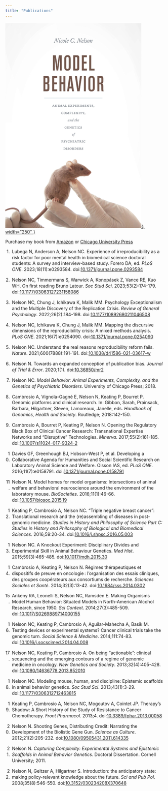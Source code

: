 ```yaml
---
title: "Publications"
---
```


[![Front cover of my book "Model Behavior." The cover shows a mouse sitting on a gloved hand, its tail held by another gloved hand.](assets/img/nelson-model-behavior-front-cover-small.png){: width="250" }](https://amzn.to/48WNmsA)

Purchase my book from [Amazon](https://amzn.to/48WNmsA) or [Chicago University Press](https://press.uchicago.edu/ucp/books/book/chicago/M/bo27949249.html)

<div class="csl-bib-body" style="line-height: 1.35; ">
  <div class="csl-entry" style="clear: left; margin-bottom: 1em;">
    <div class="csl-left-margin" style="float: left; padding-right: 0.5em;text-align: right; width: 1em;">1.</div><div class="csl-right-inline" style="margin: 0 .4em 0 1.5em;">Lubega N, Anderson A, Nelson NC. Experience of irreproducibility as a risk factor for poor mental health in biomedical science doctoral students: A survey and interview-based study. Forero DA, ed. <i>PLoS ONE</i>. 2023;18(11):e0293584. doi:<a href="https://doi.org/10.1371/journal.pone.0293584">10.1371/journal.pone.0293584</a></div>
  </div>
  <span class="Z3988" title="url_ver=Z39.88-2004&amp;ctx_ver=Z39.88-2004&amp;rfr_id=info%3Asid%2Fzotero.org%3A2&amp;rft_id=info%3Adoi%2F10.1371%2Fjournal.pone.0293584&amp;rft_val_fmt=info%3Aofi%2Ffmt%3Akev%3Amtx%3Ajournal&amp;rft.genre=article&amp;rft.atitle=Experience%20of%20irreproducibility%20as%20a%20risk%20factor%20for%20poor%20mental%20health%20in%20biomedical%20science%20doctoral%20students%3A%20A%20survey%20and%20interview-based%20study&amp;rft.jtitle=PLOS%20ONE&amp;rft.stitle=PLoS%20ONE&amp;rft.volume=18&amp;rft.issue=11&amp;rft.aufirst=Nasser&amp;rft.aulast=Lubega&amp;rft.au=Nasser%20Lubega&amp;rft.au=Abigail%20Anderson&amp;rft.au=Nicole%20C.%20Nelson&amp;rft.au=Diego%20A.%20Forero&amp;rft.date=2023-11-15&amp;rft.pages=e0293584&amp;rft.issn=1932-6203&amp;rft.language=en"></span>
  <div class="csl-entry" style="clear: left; margin-bottom: 1em;">
    <div class="csl-left-margin" style="float: left; padding-right: 0.5em;text-align: right; width: 1em;">2.</div><div class="csl-right-inline" style="margin: 0 .4em 0 1.5em;">Nelson NC, Timmermans S, Warwick A, Konopásek Z, Vance RE, Kuo WH. On first reading Bruno Latour. <i>Soc Stud Sci</i>. 2023;53(2):174-179. doi:<a href="https://doi.org/10.1177/03063127231158086">10.1177/03063127231158086</a></div>
  </div>
  <span class="Z3988" title="url_ver=Z39.88-2004&amp;ctx_ver=Z39.88-2004&amp;rfr_id=info%3Asid%2Fzotero.org%3A2&amp;rft_id=info%3Adoi%2F10.1177%2F03063127231158086&amp;rft_val_fmt=info%3Aofi%2Ffmt%3Akev%3Amtx%3Ajournal&amp;rft.genre=article&amp;rft.atitle=On%20first%20reading%20Bruno%20Latour&amp;rft.jtitle=Social%20Studies%20of%20Science&amp;rft.stitle=Soc%20Stud%20Sci&amp;rft.volume=53&amp;rft.issue=2&amp;rft.aufirst=Nicole%20C&amp;rft.aulast=Nelson&amp;rft.au=Nicole%20C%20Nelson&amp;rft.au=Stefan%20Timmermans&amp;rft.au=Andrew%20Warwick&amp;rft.au=Zden%C4%9Bk%20Konop%C3%A1sek&amp;rft.au=Russell%20E%20Vance&amp;rft.au=Wen-Hua%20Kuo&amp;rft.date=2023-04&amp;rft.pages=174-179&amp;rft.spage=174&amp;rft.epage=179&amp;rft.issn=0306-3127%2C%201460-3659&amp;rft.language=en"></span>
  <div class="csl-entry" style="clear: left; margin-bottom: 1em;">
    <div class="csl-left-margin" style="float: left; padding-right: 0.5em;text-align: right; width: 1em;">3.</div><div class="csl-right-inline" style="margin: 0 .4em 0 1.5em;">Nelson NC, Chung J, Ichikawa K, Malik MM. Psychology Exceptionalism and the Multiple Discovery of the Replication Crisis. <i>Review of General Psychology</i>. 2022;26(2):184-198. doi:<a href="https://doi.org/10.1177/10892680211046508">10.1177/10892680211046508</a></div>
  </div>
  <span class="Z3988" title="url_ver=Z39.88-2004&amp;ctx_ver=Z39.88-2004&amp;rfr_id=info%3Asid%2Fzotero.org%3A2&amp;rft_id=info%3Adoi%2F10.1177%2F10892680211046508&amp;rft_val_fmt=info%3Aofi%2Ffmt%3Akev%3Amtx%3Ajournal&amp;rft.genre=article&amp;rft.atitle=Psychology%20Exceptionalism%20and%20the%20Multiple%20Discovery%20of%20the%20Replication%20Crisis&amp;rft.jtitle=Review%20of%20General%20Psychology&amp;rft.stitle=Review%20of%20General%20Psychology&amp;rft.volume=26&amp;rft.issue=2&amp;rft.aufirst=Nicole%20C.&amp;rft.aulast=Nelson&amp;rft.au=Nicole%20C.%20Nelson&amp;rft.au=Julie%20Chung&amp;rft.au=Kelsey%20Ichikawa&amp;rft.au=Momin%20M.%20Malik&amp;rft.date=2022-06&amp;rft.pages=184-198&amp;rft.spage=184&amp;rft.epage=198&amp;rft.issn=1089-2680%2C%201939-1552&amp;rft.language=en"></span>
  <div class="csl-entry" style="clear: left; margin-bottom: 1em;">
    <div class="csl-left-margin" style="float: left; padding-right: 0.5em;text-align: right; width: 1em;">4.</div><div class="csl-right-inline" style="margin: 0 .4em 0 1.5em;">Nelson NC, Ichikawa K, Chung J, Malik MM. Mapping the discursive dimensions of the reproducibility crisis: A mixed methods analysis. <i>PLoS ONE</i>. 2021;16(7):e0254090. doi:<a href="https://doi.org/10.1371/journal.pone.0254090">10.1371/journal.pone.0254090</a></div>
  </div>
  <span class="Z3988" title="url_ver=Z39.88-2004&amp;ctx_ver=Z39.88-2004&amp;rfr_id=info%3Asid%2Fzotero.org%3A2&amp;rft_id=info%3Adoi%2F10.1371%2Fjournal.pone.0254090&amp;rft_val_fmt=info%3Aofi%2Ffmt%3Akev%3Amtx%3Ajournal&amp;rft.genre=article&amp;rft.atitle=Mapping%20the%20discursive%20dimensions%20of%20the%20reproducibility%20crisis%3A%20A%20mixed%20methods%20analysis&amp;rft.jtitle=PLOS%20ONE&amp;rft.stitle=PLoS%20ONE&amp;rft.volume=16&amp;rft.issue=7&amp;rft.aufirst=Nicole%20C.&amp;rft.aulast=Nelson&amp;rft.au=Nicole%20C.%20Nelson&amp;rft.au=Kelsey%20Ichikawa&amp;rft.au=Julie%20Chung&amp;rft.au=Momin%20M.%20Malik&amp;rft.date=2021-07-09&amp;rft.pages=e0254090&amp;rft.issn=1932-6203&amp;rft.language=en"></span>
  <div class="csl-entry" style="clear: left; margin-bottom: 1em;">
    <div class="csl-left-margin" style="float: left; padding-right: 0.5em;text-align: right; width: 1em;">5.</div><div class="csl-right-inline" style="margin: 0 .4em 0 1.5em;">Nelson NC. Understand the real reasons reproducibility reform fails. <i>Nature</i>. 2021;600(7888):191-191. doi:<a href="https://doi.org/10.1038/d41586-021-03617-w">10.1038/d41586-021-03617-w</a></div>
  </div>
  <span class="Z3988" title="url_ver=Z39.88-2004&amp;ctx_ver=Z39.88-2004&amp;rfr_id=info%3Asid%2Fzotero.org%3A2&amp;rft_id=info%3Adoi%2F10.1038%2Fd41586-021-03617-w&amp;rft_val_fmt=info%3Aofi%2Ffmt%3Akev%3Amtx%3Ajournal&amp;rft.genre=article&amp;rft.atitle=Understand%20the%20real%20reasons%20reproducibility%20reform%20fails&amp;rft.jtitle=Nature&amp;rft.stitle=Nature&amp;rft.volume=600&amp;rft.issue=7888&amp;rft.aufirst=Nicole%20C.&amp;rft.aulast=Nelson&amp;rft.au=Nicole%20C.%20Nelson&amp;rft.date=2021&amp;rft.pages=191-191&amp;rft.spage=191&amp;rft.epage=191&amp;rft.issn=0028-0836%2C%201476-4687&amp;rft.language=en"></span>
  <div class="csl-entry" style="clear: left; margin-bottom: 1em;">
    <div class="csl-left-margin" style="float: left; padding-right: 0.5em;text-align: right; width: 1em;">6.</div><div class="csl-right-inline" style="margin: 0 .4em 0 1.5em;">Nelson N. Towards an expanded conception of publication bias. <i>Journal of Trial &amp; Error</i>. 2020;1(1). doi:<a href="https://doi.org/10.36850/mr2">10.36850/mr2</a></div>
  </div>
  <span class="Z3988" title="url_ver=Z39.88-2004&amp;ctx_ver=Z39.88-2004&amp;rfr_id=info%3Asid%2Fzotero.org%3A2&amp;rft_id=info%3Adoi%2F10.36850%2Fmr2&amp;rft_val_fmt=info%3Aofi%2Ffmt%3Akev%3Amtx%3Ajournal&amp;rft.genre=article&amp;rft.atitle=Towards%20an%20expanded%20conception%20of%20publication%20bias&amp;rft.jtitle=Journal%20of%20Trial%20%26%20Error&amp;rft.volume=1&amp;rft.issue=1&amp;rft.aufirst=Nicole&amp;rft.aulast=Nelson&amp;rft.au=Nicole%20Nelson&amp;rft.date=2020"></span>
  <div class="csl-entry" style="clear: left; margin-bottom: 1em;">
    <div class="csl-left-margin" style="float: left; padding-right: 0.5em;text-align: right; width: 1em;">7.</div><div class="csl-right-inline" style="margin: 0 .4em 0 1.5em;">Nelson NC. <i>Model Behavior: Animal Experiments, Complexity, and the Genetics of Psychiatric Disorders</i>. University of Chicago Press; 2018.</div>
  </div>
  <span class="Z3988" title="url_ver=Z39.88-2004&amp;ctx_ver=Z39.88-2004&amp;rfr_id=info%3Asid%2Fzotero.org%3A2&amp;rft_val_fmt=info%3Aofi%2Ffmt%3Akev%3Amtx%3Abook&amp;rft.genre=book&amp;rft.btitle=Model%20behavior%3A%20Animal%20experiments%2C%20complexity%2C%20and%20the%20genetics%20of%20psychiatric%20disorders&amp;rft.publisher=University%20of%20Chicago%20Press&amp;rft.aufirst=Nicole%20C.&amp;rft.aulast=Nelson&amp;rft.au=Nicole%20C.%20Nelson&amp;rft.date=2018"></span>
  <div class="csl-entry" style="clear: left; margin-bottom: 1em;">
    <div class="csl-left-margin" style="float: left; padding-right: 0.5em;text-align: right; width: 1em;">8.</div><div class="csl-right-inline" style="margin: 0 .4em 0 1.5em;">Cambrosio A, Vignola-Gagné E, Nelson N, Keating P, Bourret P. Genomic platforms and clinical research. In: Gibbon, Sarah, Prainsack, Barbara, Hilgartner, Steven, Lamoreaux, Janelle, eds. <i>Handbook of Genomics, Health and Society</i>. Routledge; 2018:142-150.</div>
  </div>
  <span class="Z3988" title="url_ver=Z39.88-2004&amp;ctx_ver=Z39.88-2004&amp;rfr_id=info%3Asid%2Fzotero.org%3A2&amp;rft_val_fmt=info%3Aofi%2Ffmt%3Akev%3Amtx%3Abook&amp;rft.genre=bookitem&amp;rft.atitle=Genomic%20platforms%20and%20clinical%20research&amp;rft.place=Oxford%2C%20UK%3B%20New%20York%2C%20NY%2C%20USA&amp;rft.publisher=Routledge&amp;rft.aufirst=Alberto&amp;rft.aulast=Cambrosio&amp;rft.au=Alberto%20Cambrosio&amp;rft.au=Etienne%20Vignola-Gagn%C3%A9&amp;rft.au=Nicole%20Nelson&amp;rft.au=Peter%20Keating&amp;rft.au=Pascale%20Bourret&amp;rft.au=undefined&amp;rft.au=undefined&amp;rft.au=undefined&amp;rft.au=undefined&amp;rft.date=2018&amp;rft.pages=142%E2%80%93150&amp;rft.spage=142&amp;rft.epage=150"></span>
  <div class="csl-entry" style="clear: left; margin-bottom: 1em;">
    <div class="csl-left-margin" style="float: left; padding-right: 0.5em;text-align: right; width: 1em;">9.</div><div class="csl-right-inline" style="margin: 0 .4em 0 1.5em;">Cambrosio A, Bourret P, Keating P, Nelson N. Opening the Regulatory Black Box of Clinical Cancer Research: Transnational Expertise Networks and “Disruptive” Technologies. <i>Minerva</i>. 2017;55(2):161-185. doi:<a href="https://doi.org/10.1007/s11024-017-9324-2">10.1007/s11024-017-9324-2</a></div>
  </div>
  <span class="Z3988" title="url_ver=Z39.88-2004&amp;ctx_ver=Z39.88-2004&amp;rfr_id=info%3Asid%2Fzotero.org%3A2&amp;rft_id=info%3Adoi%2F10.1007%2Fs11024-017-9324-2&amp;rft_val_fmt=info%3Aofi%2Ffmt%3Akev%3Amtx%3Ajournal&amp;rft.genre=article&amp;rft.atitle=Opening%20the%20Regulatory%20Black%20Box%20of%20Clinical%20Cancer%20Research%3A%20Transnational%20Expertise%20Networks%20and%20%E2%80%9CDisruptive%E2%80%9D%20Technologies&amp;rft.jtitle=Minerva&amp;rft.stitle=Minerva&amp;rft.volume=55&amp;rft.issue=2&amp;rft.aufirst=Alberto&amp;rft.aulast=Cambrosio&amp;rft.au=Alberto%20Cambrosio&amp;rft.au=Pascale%20Bourret&amp;rft.au=Peter%20Keating&amp;rft.au=Nicole%20Nelson&amp;rft.date=2017-06&amp;rft.pages=161-185&amp;rft.spage=161&amp;rft.epage=185&amp;rft.issn=0026-4695%2C%201573-1871&amp;rft.language=en"></span>
  <div class="csl-entry" style="clear: left; margin-bottom: 1em;">
    <div class="csl-left-margin" style="float: left; padding-right: 0.5em;text-align: right; width: 1em;">10.</div><div class="csl-right-inline" style="margin: 0 .4em 0 1.5em;">Davies GF, Greenhough BJ, Hobson-West P, et al. Developing a Collaborative Agenda for Humanities and Social Scientific Research on Laboratory Animal Science and Welfare. Olsson IAS, ed. <i>PLoS ONE</i>. 2016;11(7):e0158791. doi:<a href="https://doi.org/10.1371/journal.pone.0158791">10.1371/journal.pone.0158791</a></div>
  </div>
  <span class="Z3988" title="url_ver=Z39.88-2004&amp;ctx_ver=Z39.88-2004&amp;rfr_id=info%3Asid%2Fzotero.org%3A2&amp;rft_id=info%3Adoi%2F10.1371%2Fjournal.pone.0158791&amp;rft_val_fmt=info%3Aofi%2Ffmt%3Akev%3Amtx%3Ajournal&amp;rft.genre=article&amp;rft.atitle=Developing%20a%20Collaborative%20Agenda%20for%20Humanities%20and%20Social%20Scientific%20Research%20on%20Laboratory%20Animal%20Science%20and%20Welfare&amp;rft.jtitle=PLOS%20ONE&amp;rft.stitle=PLoS%20ONE&amp;rft.volume=11&amp;rft.issue=7&amp;rft.aufirst=Gail%20F.&amp;rft.aulast=Davies&amp;rft.au=Gail%20F.%20Davies&amp;rft.au=Beth%20J%20Greenhough&amp;rft.au=Pru%20Hobson-West&amp;rft.au=Robert%20G.%20W.%20Kirk&amp;rft.au=Ken%20Applebee&amp;rft.au=Laura%20C.%20Bellingan&amp;rft.au=Manuel%20Berdoy&amp;rft.au=Henry%20Buller&amp;rft.au=Helen%20J.%20Cassaday&amp;rft.au=Keith%20Davies&amp;rft.au=Daniela%20Diefenbacher&amp;rft.au=Tone%20Druglitr%C3%B8&amp;rft.au=Maria%20Paula%20Escobar&amp;rft.au=Carrie%20Friese&amp;rft.au=Kathrin%20Herrmann&amp;rft.au=Amy%20Hinterberger&amp;rft.au=Wendy%20J.%20Jarrett&amp;rft.au=Kimberley%20Jayne&amp;rft.au=Adam%20M.%20Johnson&amp;rft.au=Elizabeth%20R.%20Johnson&amp;rft.au=Timm%20Konold&amp;rft.au=Matthew%20C.%20Leach&amp;rft.au=Sabina%20Leonelli&amp;rft.au=David%20I.%20Lewis&amp;rft.au=Elliot%20J.%20Lilley&amp;rft.au=Emma%20R.%20Longridge&amp;rft.au=Carmen%20M.%20McLeod&amp;rft.au=Mara%20Miele&amp;rft.au=Nicole%20C.%20Nelson&amp;rft.au=Elisabeth%20H.%20Ormandy&amp;rft.au=Helen%20Pallett&amp;rft.au=Lonneke%20Poort&amp;rft.au=Pandora%20Pound&amp;rft.au=Edmund%20Ramsden&amp;rft.au=Emma%20Roe&amp;rft.au=Helen%20Scalway&amp;rft.au=Astrid%20Schrader&amp;rft.au=Chris%20J.%20Scotton&amp;rft.au=Cheryl%20L.%20Scudamore&amp;rft.au=Jane%20A.%20Smith&amp;rft.au=Lucy%20Whitfield&amp;rft.au=Sarah%20Wolfensohn&amp;rft.au=I%20Anna%20S%20Olsson&amp;rft.date=2016-07-18&amp;rft.pages=e0158791&amp;rft.issn=1932-6203&amp;rft.language=en"></span>
  <div class="csl-entry" style="clear: left; margin-bottom: 1em;">
    <div class="csl-left-margin" style="float: left; padding-right: 0.5em;text-align: right; width: 1em;">11.</div><div class="csl-right-inline" style="margin: 0 .4em 0 1.5em;">Nelson N. Model homes for model organisms: Intersections of animal welfare and behavioral neuroscience around the environment of the laboratory mouse. <i>BioSocieties</i>. 2016;11(1):46-66. doi:<a href="https://doi.org/10.1057/biosoc.2015.19">10.1057/biosoc.2015.19</a></div>
  </div>
  <span class="Z3988" title="url_ver=Z39.88-2004&amp;ctx_ver=Z39.88-2004&amp;rfr_id=info%3Asid%2Fzotero.org%3A2&amp;rft_id=info%3Adoi%2F10.1057%2Fbiosoc.2015.19&amp;rft_val_fmt=info%3Aofi%2Ffmt%3Akev%3Amtx%3Ajournal&amp;rft.genre=article&amp;rft.atitle=Model%20homes%20for%20model%20organisms%3A%20Intersections%20of%20animal%20welfare%20and%20behavioral%20neuroscience%20around%20the%20environment%20of%20the%20laboratory%20mouse&amp;rft.jtitle=BioSocieties&amp;rft.stitle=BioSocieties&amp;rft.volume=11&amp;rft.issue=1&amp;rft.aufirst=Nicole&amp;rft.aulast=Nelson&amp;rft.au=Nicole%20Nelson&amp;rft.date=2016-03&amp;rft.pages=46-66&amp;rft.spage=46&amp;rft.epage=66&amp;rft.issn=1745-8552%2C%201745-8560&amp;rft.language=en"></span>
  <div class="csl-entry" style="clear: left; margin-bottom: 1em;">
    <div class="csl-left-margin" style="float: left; padding-right: 0.5em;text-align: right; width: 1em;">12.</div><div class="csl-right-inline" style="margin: 0 .4em 0 1.5em;">Keating P, Cambrosio A, Nelson NC. “Triple negative breast cancer”: Translational research and the (re)assembling of diseases in post-genomic medicine. <i>Studies in History and Philosophy of Science Part C: Studies in History and Philosophy of Biological and Biomedical Sciences</i>. 2016;59:20-34. doi:<a href="https://doi.org/10.1016/j.shpsc.2016.05.003">10.1016/j.shpsc.2016.05.003</a></div>
  </div>
  <span class="Z3988" title="url_ver=Z39.88-2004&amp;ctx_ver=Z39.88-2004&amp;rfr_id=info%3Asid%2Fzotero.org%3A2&amp;rft_id=info%3Adoi%2F10.1016%2Fj.shpsc.2016.05.003&amp;rft_val_fmt=info%3Aofi%2Ffmt%3Akev%3Amtx%3Ajournal&amp;rft.genre=article&amp;rft.atitle=%E2%80%9CTriple%20negative%20breast%20cancer%E2%80%9D%3A%20Translational%20research%20and%20the%20(re)assembling%20of%20diseases%20in%20post-genomic%20medicine&amp;rft.jtitle=Studies%20in%20History%20and%20Philosophy%20of%20Science%20Part%20C%3A%20Studies%20in%20History%20and%20Philosophy%20of%20Biological%20and%20Biomedical%20Sciences&amp;rft.stitle=Studies%20in%20History%20and%20Philosophy%20of%20Science%20Part%20C%3A%20Studies%20in%20History%20and%20Philosophy%20of%20Biological%20and%20Biomedical%20Sciences&amp;rft.volume=59&amp;rft.aufirst=Peter&amp;rft.aulast=Keating&amp;rft.au=Peter%20Keating&amp;rft.au=Alberto%20Cambrosio&amp;rft.au=Nicole%20C.%20Nelson&amp;rft.date=2016&amp;rft.pages=20-34&amp;rft.spage=20&amp;rft.epage=34&amp;rft.issn=13698486&amp;rft.language=en"></span>
  <div class="csl-entry" style="clear: left; margin-bottom: 1em;">
    <div class="csl-left-margin" style="float: left; padding-right: 0.5em;text-align: right; width: 1em;">13.</div><div class="csl-right-inline" style="margin: 0 .4em 0 1.5em;">Nelson NC. A Knockout Experiment: Disciplinary Divides and Experimental Skill in Animal Behaviour Genetics. <i>Med Hist</i>. 2015;59(3):465-485. doi:<a href="https://doi.org/10.1017/mdh.2015.30">10.1017/mdh.2015.30</a></div>
  </div>
  <span class="Z3988" title="url_ver=Z39.88-2004&amp;ctx_ver=Z39.88-2004&amp;rfr_id=info%3Asid%2Fzotero.org%3A2&amp;rft_id=info%3Adoi%2F10.1017%2Fmdh.2015.30&amp;rft_val_fmt=info%3Aofi%2Ffmt%3Akev%3Amtx%3Ajournal&amp;rft.genre=article&amp;rft.atitle=A%20Knockout%20Experiment%3A%20Disciplinary%20Divides%20and%20Experimental%20Skill%20in%20Animal%20Behaviour%20Genetics&amp;rft.jtitle=Medical%20History&amp;rft.stitle=Med.%20Hist.&amp;rft.volume=59&amp;rft.issue=3&amp;rft.aufirst=Nicole%20C.&amp;rft.aulast=Nelson&amp;rft.au=Nicole%20C.%20Nelson&amp;rft.date=2015-07&amp;rft.pages=465-485&amp;rft.spage=465&amp;rft.epage=485&amp;rft.issn=0025-7273%2C%202048-8343&amp;rft.language=en"></span>
  <div class="csl-entry" style="clear: left; margin-bottom: 1em;">
    <div class="csl-left-margin" style="float: left; padding-right: 0.5em;text-align: right; width: 1em;">14.</div><div class="csl-right-inline" style="margin: 0 .4em 0 1.5em;">Cambrosio A, Keating P, Nelson N. Régimes thérapeutiques et dispositifs de preuve en oncologie : l’organisation des essais cliniques, des groupes coopérateurs aux consortiums de recherche. <i>Sciences Sociales et Santé</i>. 2014;32(3):13-42. doi:<a href="https://doi.org/10.1684/sss.2014.0302">10.1684/sss.2014.0302</a></div>
  </div>
  <span class="Z3988" title="url_ver=Z39.88-2004&amp;ctx_ver=Z39.88-2004&amp;rfr_id=info%3Asid%2Fzotero.org%3A2&amp;rft_id=info%3Adoi%2F10.1684%2Fsss.2014.0302&amp;rft_val_fmt=info%3Aofi%2Ffmt%3Akev%3Amtx%3Ajournal&amp;rft.genre=article&amp;rft.atitle=R%C3%A9gimes%20th%C3%A9rapeutiques%20et%20dispositifs%20de%20preuve%20en%20oncologie%20%3A%20l%E2%80%99organisation%20des%20essais%20cliniques%2C%20des%20groupes%20coop%C3%A9rateurs%20aux%20consortiums%20de%20recherche&amp;rft.jtitle=Sciences%20Sociales%20et%20Sant%C3%A9&amp;rft.volume=32&amp;rft.issue=3&amp;rft.aufirst=Alberto&amp;rft.aulast=Cambrosio&amp;rft.au=Alberto%20Cambrosio&amp;rft.au=Peter%20Keating&amp;rft.au=Nicole%20Nelson&amp;rft.date=2014-09&amp;rft.pages=13-42&amp;rft.spage=13&amp;rft.epage=42&amp;rft.issn=0294-0337%2C%201777-5914"></span>
  <div class="csl-entry" style="clear: left; margin-bottom: 1em;">
    <div class="csl-left-margin" style="float: left; padding-right: 0.5em;text-align: right; width: 1em;">15.</div><div class="csl-right-inline" style="margin: 0 .4em 0 1.5em;">Ankeny RA, Leonelli S, Nelson NC, Ramsden E. Making Organisms Model Human Behavior: Situated Models in North-American Alcohol Research, since 1950. <i>Sci Context</i>. 2014;27(3):485-509. doi:<a href="https://doi.org/10.1017/S0269889714000155">10.1017/S0269889714000155</a></div>
  </div>
  <span class="Z3988" title="url_ver=Z39.88-2004&amp;ctx_ver=Z39.88-2004&amp;rfr_id=info%3Asid%2Fzotero.org%3A2&amp;rft_id=info%3Adoi%2F10.1017%2FS0269889714000155&amp;rft_val_fmt=info%3Aofi%2Ffmt%3Akev%3Amtx%3Ajournal&amp;rft.genre=article&amp;rft.atitle=Making%20Organisms%20Model%20Human%20Behavior%3A%20Situated%20Models%20in%20North-American%20Alcohol%20Research%2C%20since%201950&amp;rft.jtitle=Science%20in%20Context&amp;rft.stitle=Sci%20Context&amp;rft.volume=27&amp;rft.issue=3&amp;rft.aufirst=Rachel%20A.&amp;rft.aulast=Ankeny&amp;rft.au=Rachel%20A.%20Ankeny&amp;rft.au=Sabina%20Leonelli&amp;rft.au=Nicole%20C.%20Nelson&amp;rft.au=Edmund%20Ramsden&amp;rft.date=2014-09&amp;rft.pages=485-509&amp;rft.spage=485&amp;rft.epage=509&amp;rft.issn=0269-8897%2C%201474-0664&amp;rft.language=en"></span>
  <div class="csl-entry" style="clear: left; margin-bottom: 1em;">
    <div class="csl-left-margin" style="float: left; padding-right: 0.5em;text-align: right; width: 1em;">16.</div><div class="csl-right-inline" style="margin: 0 .4em 0 1.5em;">Nelson NC, Keating P, Cambrosio A, Aguilar-Mahecha A, Basik M. Testing devices or experimental systems? Cancer clinical trials take the genomic turn. <i>Social Science &amp; Medicine</i>. 2014;111:74-83. doi:<a href="https://doi.org/10.1016/j.socscimed.2014.04.008">10.1016/j.socscimed.2014.04.008</a></div>
  </div>
  <span class="Z3988" title="url_ver=Z39.88-2004&amp;ctx_ver=Z39.88-2004&amp;rfr_id=info%3Asid%2Fzotero.org%3A2&amp;rft_id=info%3Adoi%2F10.1016%2Fj.socscimed.2014.04.008&amp;rft_val_fmt=info%3Aofi%2Ffmt%3Akev%3Amtx%3Ajournal&amp;rft.genre=article&amp;rft.atitle=Testing%20devices%20or%20experimental%20systems%3F%20Cancer%20clinical%20trials%20take%20the%20genomic%20turn&amp;rft.jtitle=Social%20Science%20%26%20Medicine&amp;rft.stitle=Social%20Science%20%26%20Medicine&amp;rft.volume=111&amp;rft.aufirst=Nicole%20C.&amp;rft.aulast=Nelson&amp;rft.au=Nicole%20C.%20Nelson&amp;rft.au=Peter%20Keating&amp;rft.au=Alberto%20Cambrosio&amp;rft.au=Adriana%20Aguilar-Mahecha&amp;rft.au=Mark%20Basik&amp;rft.date=2014-06&amp;rft.pages=74-83&amp;rft.spage=74&amp;rft.epage=83&amp;rft.issn=02779536&amp;rft.language=en"></span>
  <div class="csl-entry" style="clear: left; margin-bottom: 1em;">
    <div class="csl-left-margin" style="float: left; padding-right: 0.5em;text-align: right; width: 1em;">17.</div><div class="csl-right-inline" style="margin: 0 .4em 0 1.5em;">Nelson NC, Keating P, Cambrosio A. On being “actionable”: clinical sequencing and the emerging contours of a regime of genomic medicine in oncology. <i>New Genetics and Society</i>. 2013;32(4):405-428. doi:<a href="https://doi.org/10.1080/14636778.2013.852010">10.1080/14636778.2013.852010</a></div>
  </div>
  <span class="Z3988" title="url_ver=Z39.88-2004&amp;ctx_ver=Z39.88-2004&amp;rfr_id=info%3Asid%2Fzotero.org%3A2&amp;rft_id=info%3Adoi%2F10.1080%2F14636778.2013.852010&amp;rft_val_fmt=info%3Aofi%2Ffmt%3Akev%3Amtx%3Ajournal&amp;rft.genre=article&amp;rft.atitle=On%20being%20%E2%80%9Cactionable%E2%80%9D%3A%20clinical%20sequencing%20and%20the%20emerging%20contours%20of%20a%20regime%20of%20genomic%20medicine%20in%20oncology&amp;rft.jtitle=New%20Genetics%20and%20Society&amp;rft.stitle=New%20Genetics%20and%20Society&amp;rft.volume=32&amp;rft.issue=4&amp;rft.aufirst=Nicole%20C.&amp;rft.aulast=Nelson&amp;rft.au=Nicole%20C.%20Nelson&amp;rft.au=Peter%20Keating&amp;rft.au=Alberto%20Cambrosio&amp;rft.date=2013-12-01&amp;rft.pages=405-428&amp;rft.spage=405&amp;rft.epage=428&amp;rft.issn=1463-6778%2C%201469-9915&amp;rft.language=en"></span>
  <div class="csl-entry" style="clear: left; margin-bottom: 1em;">
    <div class="csl-left-margin" style="float: left; padding-right: 0.5em;text-align: right; width: 1em;">18.</div><div class="csl-right-inline" style="margin: 0 .4em 0 1.5em;">Nelson NC. Modeling mouse, human, and discipline: Epistemic scaffolds in animal behavior genetics. <i>Soc Stud Sci</i>. 2013;43(1):3-29. doi:<a href="https://doi.org/10.1177/0306312712463815">10.1177/0306312712463815</a></div>
  </div>
  <span class="Z3988" title="url_ver=Z39.88-2004&amp;ctx_ver=Z39.88-2004&amp;rfr_id=info%3Asid%2Fzotero.org%3A2&amp;rft_id=info%3Adoi%2F10.1177%2F0306312712463815&amp;rft_val_fmt=info%3Aofi%2Ffmt%3Akev%3Amtx%3Ajournal&amp;rft.genre=article&amp;rft.atitle=Modeling%20mouse%2C%20human%2C%20and%20discipline%3A%20Epistemic%20scaffolds%20in%20animal%20behavior%20genetics&amp;rft.jtitle=Social%20Studies%20of%20Science&amp;rft.stitle=Soc%20Stud%20Sci&amp;rft.volume=43&amp;rft.issue=1&amp;rft.aufirst=Nicole%20C.&amp;rft.aulast=Nelson&amp;rft.au=Nicole%20C.%20Nelson&amp;rft.date=2013-02&amp;rft.pages=3-29&amp;rft.spage=3&amp;rft.epage=29&amp;rft.issn=0306-3127%2C%201460-3659&amp;rft.language=en"></span>
  <div class="csl-entry" style="clear: left; margin-bottom: 1em;">
    <div class="csl-left-margin" style="float: left; padding-right: 0.5em;text-align: right; width: 1em;">19.</div><div class="csl-right-inline" style="margin: 0 .4em 0 1.5em;">Keating P, Cambrosio A, Nelson NC, Mogoutov A, Cointet JP. Therapy’s Shadow: A Short History of the Study of Resistance to Cancer Chemotherapy. <i>Front Pharmacol</i>. 2013;4. doi:<a href="https://doi.org/10.3389/fphar.2013.00058">10.3389/fphar.2013.00058</a></div>
  </div>
  <span class="Z3988" title="url_ver=Z39.88-2004&amp;ctx_ver=Z39.88-2004&amp;rfr_id=info%3Asid%2Fzotero.org%3A2&amp;rft_id=info%3Adoi%2F10.3389%2Ffphar.2013.00058&amp;rft_val_fmt=info%3Aofi%2Ffmt%3Akev%3Amtx%3Ajournal&amp;rft.genre=article&amp;rft.atitle=Therapy%E2%80%99s%20Shadow%3A%20A%20Short%20History%20of%20the%20Study%20of%20Resistance%20to%20Cancer%20Chemotherapy&amp;rft.jtitle=Frontiers%20in%20Pharmacology&amp;rft.stitle=Front.%20Pharmacol.&amp;rft.volume=4&amp;rft.aufirst=Peter&amp;rft.aulast=Keating&amp;rft.au=Peter%20Keating&amp;rft.au=Alberto%20Cambrosio&amp;rft.au=Nicole%20C.%20Nelson&amp;rft.au=Andrei%20Mogoutov&amp;rft.au=Jean-Philippe%20Cointet&amp;rft.date=2013&amp;rft.issn=1663-9812"></span>
  <div class="csl-entry" style="clear: left; margin-bottom: 1em;">
    <div class="csl-left-margin" style="float: left; padding-right: 0.5em;text-align: right; width: 1em;">20.</div><div class="csl-right-inline" style="margin: 0 .4em 0 1.5em;">Nelson N. Shooting Genes, Distributing Credit: Narrating the Development of the Biolistic Gene Gun. <i>Science as Culture</i>. 2012;21(2):205-232. doi:<a href="https://doi.org/10.1080/09505431.2011.614335">10.1080/09505431.2011.614335</a></div>
  </div>
  <span class="Z3988" title="url_ver=Z39.88-2004&amp;ctx_ver=Z39.88-2004&amp;rfr_id=info%3Asid%2Fzotero.org%3A2&amp;rft_id=info%3Adoi%2F10.1080%2F09505431.2011.614335&amp;rft_val_fmt=info%3Aofi%2Ffmt%3Akev%3Amtx%3Ajournal&amp;rft.genre=article&amp;rft.atitle=Shooting%20Genes%2C%20Distributing%20Credit%3A%20Narrating%20the%20Development%20of%20the%20Biolistic%20Gene%20Gun&amp;rft.jtitle=Science%20as%20Culture&amp;rft.stitle=Science%20as%20Culture&amp;rft.volume=21&amp;rft.issue=2&amp;rft.aufirst=Nicole&amp;rft.aulast=Nelson&amp;rft.au=Nicole%20Nelson&amp;rft.date=2012-06&amp;rft.pages=205-232&amp;rft.spage=205&amp;rft.epage=232&amp;rft.issn=0950-5431%2C%201470-1189&amp;rft.language=en"></span>
  <div class="csl-entry" style="clear: left; margin-bottom: 1em;">
    <div class="csl-left-margin" style="float: left; padding-right: 0.5em;text-align: right; width: 1em;">21.</div><div class="csl-right-inline" style="margin: 0 .4em 0 1.5em;">Nelson N. <i>Capturing Complexity: Experimental Systems and Epistemic Scaffolds in Animal Behavior Genetics</i>. Doctoral Dissertation. Cornell University; 2011.</div>
  </div>
  <span class="Z3988" title="url_ver=Z39.88-2004&amp;ctx_ver=Z39.88-2004&amp;rfr_id=info%3Asid%2Fzotero.org%3A2&amp;rft_val_fmt=info%3Aofi%2Ffmt%3Akev%3Amtx%3Adissertation&amp;rft.title=Capturing%20complexity%3A%20Experimental%20systems%20and%20epistemic%20scaffolds%20in%20animal%20behavior%20genetics&amp;rft.aufirst=Nicole&amp;rft.aulast=Nelson&amp;rft.au=Nicole%20Nelson&amp;rft.date=2011"></span>
  <div class="csl-entry" style="clear: left; ">
    <div class="csl-left-margin" style="float: left; padding-right: 0.5em;text-align: right; width: 1em;">22.</div><div class="csl-right-inline" style="margin: 0 .4em 0 1.5em;">Nelson N, Geltzer A, Hilgartner S. Introduction: the anticipatory state: making policy-relevant knowledge about the future. <i>Sci and Pub Pol</i>. 2008;35(8):546-550. doi:<a href="https://doi.org/10.3152/030234208X370648">10.3152/030234208X370648</a></div>
  </div>
  <span class="Z3988" title="url_ver=Z39.88-2004&amp;ctx_ver=Z39.88-2004&amp;rfr_id=info%3Asid%2Fzotero.org%3A2&amp;rft_id=info%3Adoi%2F10.3152%2F030234208X370648&amp;rft_val_fmt=info%3Aofi%2Ffmt%3Akev%3Amtx%3Ajournal&amp;rft.genre=article&amp;rft.atitle=Introduction%3A%20the%20anticipatory%20state%3A%20making%20policy-relevant%20knowledge%20about%20the%20future&amp;rft.jtitle=Science%20and%20Public%20Policy&amp;rft.stitle=Sci.%20and%20Pub.%20Pol.&amp;rft.volume=35&amp;rft.issue=8&amp;rft.aufirst=Nicole&amp;rft.aulast=Nelson&amp;rft.au=Nicole%20Nelson&amp;rft.au=Anna%20Geltzer&amp;rft.au=Stephen%20Hilgartner&amp;rft.date=2008&amp;rft.pages=546-550&amp;rft.spage=546&amp;rft.epage=550&amp;rft.issn=03023427%2C%2014715430&amp;rft.language=en"></span>
</div>
